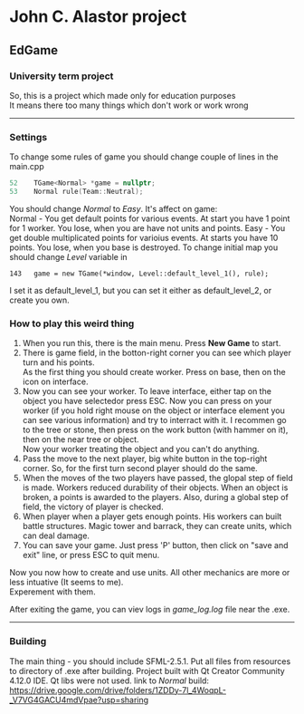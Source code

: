 # John C. Alastor project  
## EdGame
### University term project
So, this is a project which made only for education purposes  
It means there too many things which don't work or work wrong

---

### Settings
To change some rules of game you should change couple of lines in the main.cpp  

```C++
52    TGame<Normal> *game = nullptr;
53    Normal rule(Team::Neutral);
```
You should change *Normal* to *Easy*. It's affect on game:  
Normal - You get default points for various events. At start you have 1 point for 1 worker. You lose, when you are have not units and points.
Easy - You get double multiplicated points for varioius events. At starts you have 10 points. You lose, when you base is destroyed.
To change initial map you should change *Level* variable in
```
143   game = new TGame(*window, Level::default_level_1(), rule);
```
I set it as default_level_1, but you can set it either as default_level_2, or create you own.  

### How to play this weird thing
1. When you run this, there is the main menu. Press **New Game** to start.  
2. There is game field, in the botton-right corner you can see which player turn and his points.  
As the first thing you should create worker. Press on base, then on the icon on interface.  
3. Now you can see your worker. To leave interface, either tap on the object you have selectedor press ESC.
Now you can press on your worker (if you hold right mouse on the object or interface element
you can see various information) and try to interract with it. I recommen go to the tree or stone,
then press on the work button (with hammer on it), then on the near tree or object.  
Now your worker treating the object and you can't do anything.  
4. Pass the move to the next player, big white button in the top-right corner.
So, for the first turn second player should do the same.
5. When the moves of the two players have passed, the glopal step of field is made.
Workers reduced durability of their objects. When an object is broken, a points is awarded to the players.
Also, during a global step of field, the victory of player is checked.
6. When player when a player gets enough points. His workers can built battle structures.
Magic tower and barrack, they can create units, which can deal damage.  
7. You can save your game. Just press 'P' button, then click on "save and exit" line, or press ESC to quit menu.  
  
Now you now how to create and use units. All other mechanics are more or less intuative (It seems to me).  
Experement with them.  

After exiting the game, you can viev logs in *game_log.log* file near the .exe.  

---
### Building
The main thing - you should include SFML-2.5.1.
Put all files from resources to directory of .exe after building.
Project built with Qt Creator Community 4.12.0 IDE. Qt libs were not used.
link to *Normal* build: https://drive.google.com/drive/folders/1ZDDy-7l_4WoqpL-_V7VG4GACU4mdVpae?usp=sharing  



